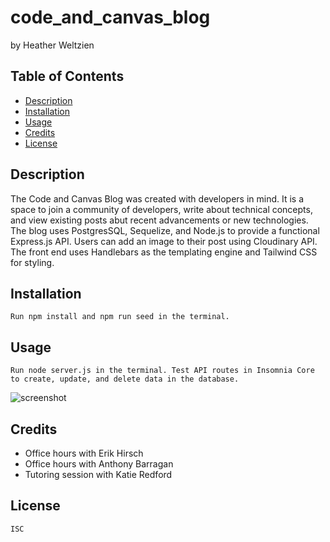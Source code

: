 # code_and_canvas_blog
by Heather Weltzien

## Table of Contents
* [Description](#description)
* [Installation](#installation)
* [Usage](#usage)
* [Credits](#credits)
* [License](#license)
    
## Description
   The Code and Canvas Blog was created with developers in mind. It is a space to join a community of developers, write about technical concepts, and view existing posts abut recent advancements or new technologies. The blog uses PostgresSQL, Sequelize, and Node.js to provide a functional Express.js API. Users can add an image to their post using Cloudinary API. The front end uses Handlebars as the templating engine and Tailwind CSS for styling. 

## Installation
    Run npm install and npm run seed in the terminal.
    
## Usage
    Run node server.js in the terminal. Test API routes in Insomnia Core to create, update, and delete data in the database.
<img src= "./images/Screenshot.png" alt="screenshot">



    
## Credits
<ul>    
    <li>Office hours with Erik Hirsch</li>
    <li>Office hours with Anthony Barragan</li>
    <li>Tutoring session with Katie Redford</li>    
</ul>    

## License
    ISC